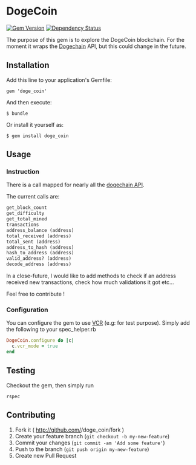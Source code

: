# DogeCoin

[![Gem Version](https://badge.fury.io/rb/doge_coin.png)](http://badge.fury.io/rb/doge_coin) [![Dependency Status](https://gemnasium.com/jorge-d/dogecoin.png)](https://gemnasium.com/jorge-d/dogecoin)

The purpose of this gem is to explore the DogeCoin blockchain.
For the moment it wraps the [Dogechain](http://dogechain.info) API, but this could change in the future.

## Installation

Add this line to your application's Gemfile:

    gem 'doge_coin'

And then execute:

    $ bundle

Or install it yourself as:

    $ gem install doge_coin

## Usage

### Instruction

There is a call mapped for nearly all the [dogechain API](http://dogechain.info/chain/Dogecoin/q).

The current calls are:
```ruby
get_block_count
get_difficulty
get_total_mined
transactions
address_balance (address)
total_received (address)
total_sent (address)
address_to_hash (address)
hash_to_address (address)
valid_address? (address)
decode_address (address)
```

In a close-future, I would like to add methods to check if an address received new transactions, check how much validations it got etc...

Feel free to contribute !

### Configuration

You can configure the gem to use [VCR](https://github.com/vcr/vcr) (e.g: for test purpose).
Simply add the following to your spec_helper.rb

```ruby
DogeCoin.configure do |c|
  c.vcr_mode = true
end
```

## Testing

Checkout the gem, then simply run
```shell
rspec
```

## Contributing

1. Fork it ( http://github.com/<my-github-username>/doge_coin/fork )
2. Create your feature branch (`git checkout -b my-new-feature`)
3. Commit your changes (`git commit -am 'Add some feature'`)
4. Push to the branch (`git push origin my-new-feature`)
5. Create new Pull Request
